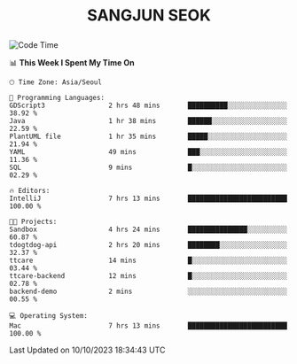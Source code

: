 <h1>
 <p align="center">
   SANGJUN SEOK
 </p>
</h1>

<!--START_SECTION:waka-->
![Code Time](http://img.shields.io/badge/Code%20Time-2%2C866%20hrs%2033%20mins-blue)

📊 **This Week I Spent My Time On** 

```text
🕑︎ Time Zone: Asia/Seoul

💬 Programming Languages: 
GDScript3                2 hrs 48 mins       ██████████░░░░░░░░░░░░░░░   38.92 % 
Java                     1 hr 38 mins        ██████░░░░░░░░░░░░░░░░░░░   22.59 % 
PlantUML file            1 hr 35 mins        █████░░░░░░░░░░░░░░░░░░░░   21.94 % 
YAML                     49 mins             ███░░░░░░░░░░░░░░░░░░░░░░   11.36 % 
SQL                      9 mins              █░░░░░░░░░░░░░░░░░░░░░░░░   02.29 % 

🔥 Editors: 
IntelliJ                 7 hrs 13 mins       █████████████████████████   100.00 % 

🐱‍💻 Projects: 
Sandbox                  4 hrs 24 mins       ███████████████░░░░░░░░░░   60.87 % 
tdogtdog-api             2 hrs 20 mins       ████████░░░░░░░░░░░░░░░░░   32.37 % 
ttcare                   14 mins             █░░░░░░░░░░░░░░░░░░░░░░░░   03.44 % 
ttcare-backend           12 mins             █░░░░░░░░░░░░░░░░░░░░░░░░   02.78 % 
backend-demo             2 mins              ░░░░░░░░░░░░░░░░░░░░░░░░░   00.55 % 

💻 Operating System: 
Mac                      7 hrs 13 mins       █████████████████████████   100.00 % 
```


 Last Updated on 10/10/2023 18:34:43 UTC
<!--END_SECTION:waka-->
